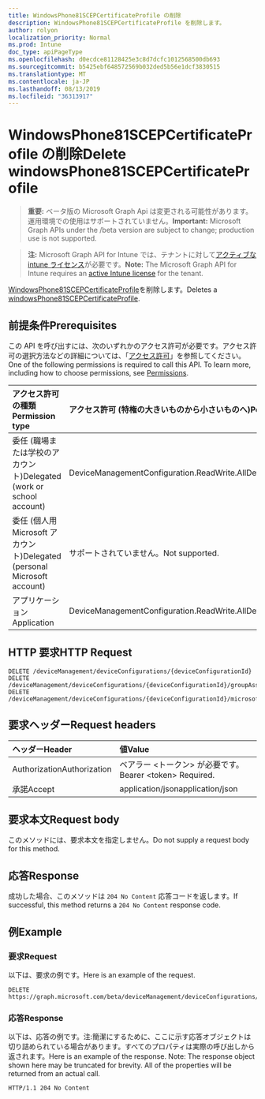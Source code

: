 ```yaml
---
title: WindowsPhone81SCEPCertificateProfile の削除
description: WindowsPhone81SCEPCertificateProfile を削除します。
author: rolyon
localization_priority: Normal
ms.prod: Intune
doc_type: apiPageType
ms.openlocfilehash: d0ecdce81128425e3c8d7dcfc1012568500db693
ms.sourcegitcommit: b5425ebf648572569b032ded5b56e1dcf3830515
ms.translationtype: MT
ms.contentlocale: ja-JP
ms.lasthandoff: 08/13/2019
ms.locfileid: "36313917"
---
```

# <a name="delete-windowsphone81scepcertificateprofile"></a><span data-ttu-id="22194-103">WindowsPhone81SCEPCertificateProfile の削除</span><span class="sxs-lookup"><span data-stu-id="22194-103">Delete windowsPhone81SCEPCertificateProfile</span></span>

> <span data-ttu-id="22194-104">**重要:** ベータ版の Microsoft Graph Api は変更される可能性があります。運用環境での使用はサポートされていません。</span><span class="sxs-lookup"><span data-stu-id="22194-104">**Important:** Microsoft Graph APIs under the /beta version are subject to change; production use is not supported.</span></span>

> <span data-ttu-id="22194-105">**注:** Microsoft Graph API for Intune では、テナントに対して[アクティブな intune ライセンス](https://go.microsoft.com/fwlink/?linkid=839381)が必要です。</span><span class="sxs-lookup"><span data-stu-id="22194-105">**Note:** The Microsoft Graph API for Intune requires an [active Intune license](https://go.microsoft.com/fwlink/?linkid=839381) for the tenant.</span></span>

<span data-ttu-id="22194-106">[WindowsPhone81SCEPCertificateProfile](../resources/intune-deviceconfig-windowsphone81scepcertificateprofile.md)を削除します。</span><span class="sxs-lookup"><span data-stu-id="22194-106">Deletes a [windowsPhone81SCEPCertificateProfile](../resources/intune-deviceconfig-windowsphone81scepcertificateprofile.md).</span></span>

## <a name="prerequisites"></a><span data-ttu-id="22194-107">前提条件</span><span class="sxs-lookup"><span data-stu-id="22194-107">Prerequisites</span></span>
<span data-ttu-id="22194-p101">この API を呼び出すには、次のいずれかのアクセス許可が必要です。アクセス許可の選択方法などの詳細については、「[アクセス許可](/graph/permissions-reference)」を参照してください。</span><span class="sxs-lookup"><span data-stu-id="22194-p101">One of the following permissions is required to call this API. To learn more, including how to choose permissions, see [Permissions](/graph/permissions-reference).</span></span>

|<span data-ttu-id="22194-110">アクセス許可の種類</span><span class="sxs-lookup"><span data-stu-id="22194-110">Permission type</span></span>|<span data-ttu-id="22194-111">アクセス許可 (特権の大きいものから小さいものへ)</span><span class="sxs-lookup"><span data-stu-id="22194-111">Permissions (from most to least privileged)</span></span>|
|:---|:---|
|<span data-ttu-id="22194-112">委任 (職場または学校のアカウント)</span><span class="sxs-lookup"><span data-stu-id="22194-112">Delegated (work or school account)</span></span>|<span data-ttu-id="22194-113">DeviceManagementConfiguration.ReadWrite.All</span><span class="sxs-lookup"><span data-stu-id="22194-113">DeviceManagementConfiguration.ReadWrite.All</span></span>|
|<span data-ttu-id="22194-114">委任 (個人用 Microsoft アカウント)</span><span class="sxs-lookup"><span data-stu-id="22194-114">Delegated (personal Microsoft account)</span></span>|<span data-ttu-id="22194-115">サポートされていません。</span><span class="sxs-lookup"><span data-stu-id="22194-115">Not supported.</span></span>|
|<span data-ttu-id="22194-116">アプリケーション</span><span class="sxs-lookup"><span data-stu-id="22194-116">Application</span></span>|<span data-ttu-id="22194-117">DeviceManagementConfiguration.ReadWrite.All</span><span class="sxs-lookup"><span data-stu-id="22194-117">DeviceManagementConfiguration.ReadWrite.All</span></span>|

## <a name="http-request"></a><span data-ttu-id="22194-118">HTTP 要求</span><span class="sxs-lookup"><span data-stu-id="22194-118">HTTP Request</span></span>
<!-- {
  "blockType": "ignored"
}
-->
``` http
DELETE /deviceManagement/deviceConfigurations/{deviceConfigurationId}
DELETE /deviceManagement/deviceConfigurations/{deviceConfigurationId}/groupAssignments/{deviceConfigurationGroupAssignmentId}/deviceConfiguration
DELETE /deviceManagement/deviceConfigurations/{deviceConfigurationId}/microsoft.graph.windowsDomainJoinConfiguration/networkAccessConfigurations/{deviceConfigurationId}
```

## <a name="request-headers"></a><span data-ttu-id="22194-119">要求ヘッダー</span><span class="sxs-lookup"><span data-stu-id="22194-119">Request headers</span></span>
|<span data-ttu-id="22194-120">ヘッダー</span><span class="sxs-lookup"><span data-stu-id="22194-120">Header</span></span>|<span data-ttu-id="22194-121">値</span><span class="sxs-lookup"><span data-stu-id="22194-121">Value</span></span>|
|:---|:---|
|<span data-ttu-id="22194-122">Authorization</span><span class="sxs-lookup"><span data-stu-id="22194-122">Authorization</span></span>|<span data-ttu-id="22194-123">ベアラー &lt;トークン&gt; が必要です。</span><span class="sxs-lookup"><span data-stu-id="22194-123">Bearer &lt;token&gt; Required.</span></span>|
|<span data-ttu-id="22194-124">承諾</span><span class="sxs-lookup"><span data-stu-id="22194-124">Accept</span></span>|<span data-ttu-id="22194-125">application/json</span><span class="sxs-lookup"><span data-stu-id="22194-125">application/json</span></span>|

## <a name="request-body"></a><span data-ttu-id="22194-126">要求本文</span><span class="sxs-lookup"><span data-stu-id="22194-126">Request body</span></span>
<span data-ttu-id="22194-127">このメソッドには、要求本文を指定しません。</span><span class="sxs-lookup"><span data-stu-id="22194-127">Do not supply a request body for this method.</span></span>

## <a name="response"></a><span data-ttu-id="22194-128">応答</span><span class="sxs-lookup"><span data-stu-id="22194-128">Response</span></span>
<span data-ttu-id="22194-129">成功した場合、このメソッドは `204 No Content` 応答コードを返します。</span><span class="sxs-lookup"><span data-stu-id="22194-129">If successful, this method returns a `204 No Content` response code.</span></span>

## <a name="example"></a><span data-ttu-id="22194-130">例</span><span class="sxs-lookup"><span data-stu-id="22194-130">Example</span></span>

### <a name="request"></a><span data-ttu-id="22194-131">要求</span><span class="sxs-lookup"><span data-stu-id="22194-131">Request</span></span>
<span data-ttu-id="22194-132">以下は、要求の例です。</span><span class="sxs-lookup"><span data-stu-id="22194-132">Here is an example of the request.</span></span>
``` http
DELETE https://graph.microsoft.com/beta/deviceManagement/deviceConfigurations/{deviceConfigurationId}
```

### <a name="response"></a><span data-ttu-id="22194-133">応答</span><span class="sxs-lookup"><span data-stu-id="22194-133">Response</span></span>
<span data-ttu-id="22194-p102">以下は、応答の例です。注:簡潔にするために、ここに示す応答オブジェクトは切り詰められている場合があります。すべてのプロパティは実際の呼び出しから返されます。</span><span class="sxs-lookup"><span data-stu-id="22194-p102">Here is an example of the response. Note: The response object shown here may be truncated for brevity. All of the properties will be returned from an actual call.</span></span>
``` http
HTTP/1.1 204 No Content
```






